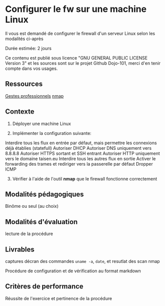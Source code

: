 # Configurer le fw sur une machine Linux

Il vous est demandé de configurer le firewall d'un serveur Linux selon les modalités ci-après

Durée estimée: 2 jours

Ce contenu est publié sous licence "GNU GENERAL PUBLIC LICENSE Version 3" et les sources sont sur le projet Github Dojo-101, merci d'en tenir compte dans vos usages.

## Ressources

[Gestes professionnels](https://github.com/Aif4thah/Dojo-101)
[nmap](https://nmap.org/)

## Contexte

1. Déployer une machine Linux

2. Implémenter la configuration suivante:

Interdire tous les flux en entrée par défaut, mais permettre les connexions déjà établies (statefull)
Autoriser DHCP
Autoriser DNS uniquement vers 8.8.8.8
Autoriser HTTPS sortant et SSH entrant
Autoriser HTTP uniquement vers le domaine taisen.eu
Interdire tous les autres flux en sortie
Activer le forwarding des trames et rediriger vers la passerelle par défaut
Dropper ICMP

3. Vérifier à l'aide de l'outil **nmap** que le firewall fonctionne correctement


## Modalités pédagogiques

Binôme ou seul (au choix)

## Modalités d'évaluation

lecture de la procédure

## Livrables

captures décran des commandes `uname -a`, `date`, et resutlat des scan nmap

Procédure de configuration et de vérification au format markdown

## Critères de performance

Réussite de l'exercice et pertinence de la procédure
